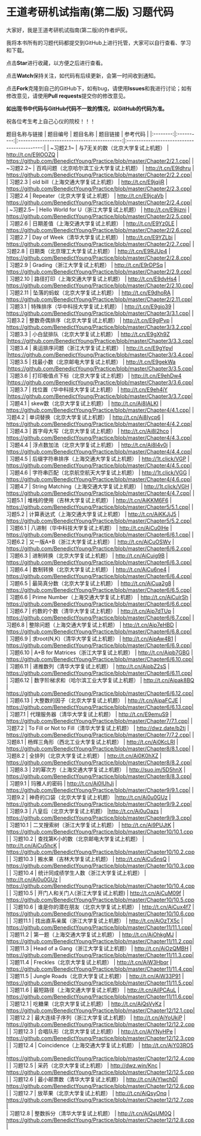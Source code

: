 # 王道考研机试指南(第二版) 习题代码

大家好，我是王道考研机试指南(第二版)的作者炉灰。

我将本书所有的习题代码都提交到GitHub上进行托管，大家可以自行查看、学习和下载。

点击**Star**进行收藏，以方便之后进行查看。

点击**Watch**保持关注，如代码有后续更新，会第一时间收到通知。

点击**Fork**克隆到自己的GitHub下，如有bug，请使用**Issues**和我进行讨论；如有修改意见，请使用**Pull requests**提交你的修改意见。

**如出现书中代码与GitHub代码不一致的情况，以GitHub的代码为准。**

祝各位考生考上自己心仪的院校！！！

题目名称与链接
| 题目编号 |   题目名称   |                    题目链接                    |     参考代码 | 
|:--------:|:----------:|:-------------------------------------------:|:-------------------------------------------:| 
| ~习题2.1~ | 与7无关的数（北京大学复试上机题）        | http://t.cn/E9lOOZQ | https://github.com/BenedictYoung/Practice/blob/master/Chapter2/2.1.cpp|
| ~习题2.2~ | 百鸡问题（北京哈尔滨工业大学复试上机题） | http://t.cn/E9ldhru |  https://github.com/BenedictYoung/Practice/blob/master/Chapter2/2.2.cpp|
| 习题2.3 | old bill（上海交通大学复试上机题）       | http://t.cn/E9jqijR | https://github.com/BenedictYoung/Practice/blob/master/Chapter2/2.3.cpp|
| 习题2.4 | Repeater（北京大学复试上机题）          | http://t.cn/E9jcaVb  | https://github.com/BenedictYoung/Practice/blob/master/Chapter2/2.4.cpp|
| ~习题2.5~ | Hello World for U（浙江大学复试上机题） | http://t.cn/E9jizni  | https://github.com/BenedictYoung/Practice/blob/master/Chapter2/2.5.cpp|
| 习题2.6 | 日期差值（上海交通大学复试上机题）   | http://t.cn/E9Yz0LE | https://github.com/BenedictYoung/Practice/blob/master/Chapter2/2.6.cpp|
| 习题2.7 | Day of Week（清华大学复试上机题）    | http://t.cn/E9YZLbi | https://github.com/BenedictYoung/Practice/blob/master/Chapter2/2.7.cpp|
| 习题2.8 | 日期类（北京理工大学复试上机题）     | http://t.cn/E9RJUp4 | https://github.com/BenedictYoung/Practice/blob/master/Chapter2/2.8.cpp|
| 习题2.9  | Grading（浙江大学复试上机题）      | http://t.cn/E9rDPSq | https://github.com/BenedictYoung/Practice/blob/master/Chapter2/2.9.cpp|
| 习题2.10 | 路径打印（上海交通大学复试上机题） | http://t.cn/E9dvHs4 | https://github.com/BenedictYoung/Practice/blob/master/Chapter2/2.10.cpp|
| 习题2.11 | 坠落的蚂蚁（北京大学复试上机题）   | http://t.cn/E9dhoRA | https://github.com/BenedictYoung/Practice/blob/master/Chapter2/2.11.cpp|
| 习题3.1 | 特殊排序（华中科技大学复试上机题） | http://t.cn/E9gio39 | https://github.com/BenedictYoung/Practice/blob/master/Chapter3/3.1.cpp|
| 习题3.2 | 整数奇偶排序（北京大学复试上机题） | http://t.cn/E9glPvp | https://github.com/BenedictYoung/Practice/blob/master/Chapter3/3.2.cpp|
| 习题3.3 | 小白鼠排队（北京大学复试上机题）   | http://t.cn/E9gXh9Z |https://github.com/BenedictYoung/Practice/blob/master/Chapter3/3.3.cpp|
| 习题3.4 | 奥运排序问题（浙江大学复试上机题） | http://t.cn/E9gYpyl |https://github.com/BenedictYoung/Practice/blob/master/Chapter3/3.4.cpp|
| 习题3.5 | 找最小数（北京邮电大学复试上机题）   | http://t.cn/E9gekWa |https://github.com/BenedictYoung/Practice/blob/master/Chapter3/3.5.cpp|
| 习题3.6 | 打印极值点下标（北京大学复试上机题） | http://t.cn/E9ehDw4 |https://github.com/BenedictYoung/Practice/blob/master/Chapter3/3.6.cpp|
| 习题3.7 | 找位置（华中科技大学复试上机题）     | http://t.cn/E9eh4jY |https://github.com/BenedictYoung/Practice/blob/master/Chapter3/3.7.cpp|
| 习题4.1 | skew数（北京大学复试上机题）             | http://t.cn/Ai8IALKI | https://github.com/BenedictYoung/Practice/blob/master/Chapter4/4.1.cpp|
| 习题4.2 | 单词替换（北京大学复试上机题）           | http://t.cn/Ai8Iycp6 | https://github.com/BenedictYoung/Practice/blob/master/Chapter4/4.2.cpp|
| 习题4.3 | 首字母大写（北京大学复试上机题）         | http://t.cn/Ai8I2hco | https://github.com/BenedictYoung/Practice/blob/master/Chapter4/4.3.cpp|
| 习题4.4 | 浮点数加法（北京大学复试上机题）         | http://t.cn/Ai8I4v0j | https://github.com/BenedictYoung/Practice/blob/master/Chapter4/4.4.cpp|
| 习题4.5 | 后缀字符串排序（上海交通大学复试上机题） | http://1t.click/VGP   | https://github.com/BenedictYoung/Practice/blob/master/Chapter4/4.5.cpp|
| 习题4.6 | 字符串匹配（北京航空航天大学复试上机题）  | http://1t.click/VGG   | https://github.com/BenedictYoung/Practice/blob/master/Chapter4/4.6.cpp|
| 习题4.7 | String Matching（上海交通大学复试上机题） | http://1t.click/VGH  | https://github.com/BenedictYoung/Practice/blob/master/Chapter4/4.7.cpp|
| 习题5.1 | 堆栈的使用（吉林大学复试上机题）                        | http://t.cn/AiKKM6F6 | https://github.com/BenedictYoung/Practice/blob/master/Chapter5/5.1.cpp|
| 习题5.2 | 计算表达式（上海交通大学复试上机题）                    | http://t.cn/AiKKJjJ5 | https://github.com/BenedictYoung/Practice/blob/master/Chapter5/5.2.cpp|
| 习题6.1 | 八进制（华中科技大学复试上机题）             | http://t.cn/AiCu0lHe | https://github.com/BenedictYoung/Practice/blob/master/Chapter6/6.1.cpp|
| 习题6.2 | 又一版A+B（浙江大学复试上机题）           | http://t.cn/AiCuOSWv | https://github.com/BenedictYoung/Practice/blob/master/Chapter6/6.2.cpp|
| 习题6.3 | 进制转换（北京大学复试上机题）         | http://t.cn/AiCuig9B | https://github.com/BenedictYoung/Practice/blob/master/Chapter6/6.3.cpp|
| 习题6.4 | 数制转换（北京大学复试上机题）         | http://t.cn/AiCu6ne4 | https://github.com/BenedictYoung/Practice/blob/master/Chapter6/6.4.cpp|
| 习题6.5 | 最简真分数（北京大学复试上机题）         | http://t.cn/AiCua2g8 | https://github.com/BenedictYoung/Practice/blob/master/Chapter6/6.5.cpp|
| 习题6.6 | Prime Number（上海交通大学复试上机题）         | http://t.cn/AiCulrSh | https://github.com/BenedictYoung/Practice/blob/master/Chapter6/6.6.cpp|
| 习题6.7 | 约数的个数（清华大学复试上机题）                              | http://t.cn/Aip7dTUp | https://github.com/BenedictYoung/Practice/blob/master/Chapter6/6.7.cpp|
| 习题6.8 | 整除问题（上海交通大学复试上机题）         | http://t.cn/Aip7eHBD | https://github.com/BenedictYoung/Practice/blob/master/Chapter6/6.8.cpp|
| 习题6.9 | 求root(N,K)（清华大学复试上机题）         | http://t.cn/AipAw4B1 | https://github.com/BenedictYoung/Practice/blob/master/Chapter6/6.9.cpp|
| 习题6.10 | A+B for Matrices（浙江大学复试上机题）         | http://t.cn/Aipb7GBG | https://github.com/BenedictYoung/Practice/blob/master/Chapter6/6.10.cpp|
| 习题6.11 | 递推数列（清华大学复试上机题）         | http://t.cn/AipbZ2sS | https://github.com/BenedictYoung/Practice/blob/master/Chapter6/6.11.cpp|
| 习题6.12 | 数字阶梯求和（哈尔滨工业大学复试上机题）         | http://t.cn/Aipak8BQ | https://github.com/BenedictYoung/Practice/blob/master/Chapter6/6.12.cpp|
| 习题6.13 | 大整数的因子（北京大学复试上机题）         | http://t.cn/AipaFCJE | https://github.com/BenedictYoung/Practice/blob/master/Chapter6/6.13.cpp|
| 习题7.1 | 代理服务器（清华大学复试上机题） | http://t.cn/E9emuS9      | https://github.com/BenedictYoung/Practice/blob/master/Chapter7/7.1.cpp|
| 习题7.2 | To Fill or Not to Fill（清华大学复试上机题） | http://dwz.date/b2tj  |  https://github.com/BenedictYoung/Practice/blob/master/Chapter7/7.2.cpp|
| 习题8.1 | 杨辉三角形（西北工业大学复试上机题） | http://t.cn/Ai0KcLRI |  https://github.com/BenedictYoung/Practice/blob/master/Chapter8/8.1.cpp|
| 习题8.2 | 全排列（北京大学复试上机题）         | http://t.cn/Ai0K0hXZ |  https://github.com/BenedictYoung/Practice/blob/master/Chapter8/8.2.cpp|
| 习题8.3 | 2的幂次方（上海交通大学复试上机题） | http://suo.im/5D5hnX |  https://github.com/BenedictYoung/Practice/blob/master/Chapter8/8.3.cpp|
| 习题9.1 | 玛雅人的密码 | http://t.cn/Ai0lUhJj |  https://github.com/BenedictYoung/Practice/blob/master/Chapter9/9.1.cpp|
| 习题9.2 | 神奇的口袋（北京大学复试上机题） |http://t.cn/Ai0u0GUz |  https://github.com/BenedictYoung/Practice/blob/master/Chapter9/9.2.cpp|
| 习题9.3 | 八皇后（北京大学复试上机题） |http://t.cn/Ai0uOazs |  https://github.com/BenedictYoung/Practice/blob/master/Chapter9/9.3.cpp|
| 习题10.1 | 二叉搜索树（浙江大学复试上机题）     | http://t.cn/Ai9PUJtK |  https://github.com/BenedictYoung/Practice/blob/master/Chapter10/10.1.cpp|
| 习题10.2 | 查找第K小的数（北京邮电大学复试上机题） | http://t.cn/AiCu5hcK | https://github.com/BenedictYoung/Practice/blob/master/Chapter10/10.2.cpp|
| 习题10.3 | 搬水果（吉林大学复试上机题）            | http://t.cn/AiCu5nsQ | https://github.com/BenedictYoung/Practice/blob/master/Chapter10/10.3.cpp|
| 习题10.4 | 统计同成绩学生人数（浙江大学复试上机题） | http://t.cn/Ai0u0GUz | https://github.com/BenedictYoung/Practice/blob/master/Chapter10/10.4.cpp|
| 习题10.5 | 开门人和关门人(浙江大学复试上机题)       | http://t.cn/AiCuM09f | https://github.com/BenedictYoung/Practice/blob/master/Chapter10/10.5.cpp|
| 习题10.6 | 谁是你的潜在朋友（北京大学复试上机题）   | http://t.cn/AiCux4f7 | https://github.com/BenedictYoung/Practice/blob/master/Chapter10/10.6.cpp|
| 习题11.1 | 找出直系亲属（浙江大学复试上机题）   | http://t.cn/AiOzTX5c |  https://github.com/BenedictYoung/Practice/blob/master/Chapter11/11.1.cpp|
| 习题11.2 | 第一题（上海交通大学复试上机题）     | http://t.cn/AiOhkgMJ |  https://github.com/BenedictYoung/Practice/blob/master/Chapter11/11.2.cpp|
| 习题11.3 | Head of a Gang（浙江大学复试上机题） | http://t.cn/AiOzQMBH | https://github.com/BenedictYoung/Practice/blob/master/Chapter11/11.3.cpp|
| 习题11.4 | Freckles（北京大学复试上机题）     | http://t.cn/AiW3Hbqr | https://github.com/BenedictYoung/Practice/blob/master/Chapter11/11.4.cpp|
| 习题11.5 | Jungle Roads（北京大学复试上机题） | http://t.cn/AiW33P91 | https://github.com/BenedictYoung/Practice/blob/master/Chapter11/11.5.cpp|
| 习题11.6 | 最短路径（上海交通大学复试上机题） | http://t.cn/AilPCAuL  |  https://github.com/BenedictYoung/Practice/blob/master/Chapter11/11.6.cpp|
| 习题12.1 | 吃糖果（北京大学复试上机题）              | http://t.cn/AiQsVyKz |  https://github.com/BenedictYoung/Practice/blob/master/Chapter12/12.1.cpp|
| 习题12.2 | 最大连续子序列（浙江大学复试上机题） | http://t.cn/AiYoUkjP |  https://github.com/BenedictYoung/Practice/blob/master/Chapter12/12.2.cpp|
| 习题12.3 | 合唱队形（北京大学复试上机题）         | http://t.cn/AiYNyHPe |  https://github.com/BenedictYoung/Practice/blob/master/Chapter12/12.3.cpp|
| 习题12.4 | Coincidence（上海交通大学复试上机题） | http://t.cn/AiY03RO5 |  https://github.com/BenedictYoung/Practice/blob/master/Chapter12/12.4.cpp|
| 习题12.5 | 采药（北京大学复试上机题）       | http://dwz.win/Knc |   https://github.com/BenedictYoung/Practice/blob/master/Chapter12/12.5.cpp|
| 习题12.6 | 最小邮票数（清华大学复试上机题） | http://t.cn/AiYlwchD|  https://github.com/BenedictYoung/Practice/blob/master/Chapter12/12.6.cpp|
| 习题12.7  | 放苹果（北京大学复试上机题）   | http://t.cn/AiQsyOnq |  https://github.com/BenedictYoung/Practice/blob/master/Chapter12/12.7.cpp|   
| 习题12.8  | 整数拆分（清华大学复试上机题） | http://t.cn/AiQsUM0Q  |  https://github.com/BenedictYoung/Practice/blob/master/Chapter12/12.8.cpp|
